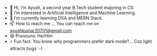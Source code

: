 - 👋 Hi, I’m Ayush, a second year B.Tech student majoring in CS.
- 👀 I’m interested in Artificial Intelligence and Machine Learning.
- 🌱 I’m currently learning DSA and MERN Stack.
- 📫 How to reach me ... You can reach me on ayushkumar20701@gmail.com
- 😄 Pronouns: He/Him
- ⚡ Fun fact: You know why programmers prefer dark mode?... Coz light attracts bugs :-)

<!---
ayush-20701/ayush-20701 is a ✨ special ✨ repository because its `README.md` (this file) appears on your GitHub profile.
You can click the Preview link to take a look at your changes.
--->
